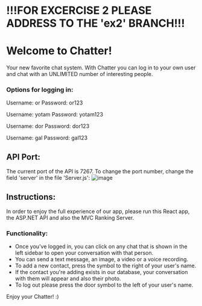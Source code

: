 # !!!FOR EXCERCISE 2 PLEASE ADDRESS TO THE 'ex2' BRANCH!!!

# Welcome to Chatter!

Your new favorite chat system.
With Chatter you can log in to your own user and chat with an UNLIMITED number of interesting people.

### Options for logging in:

Username: or
Password: or123

Username: yotam
Password: yotam123

Username: dor
Password: dor123

Username: gal
Password: gal123

## API Port:
The current port of the API is 7267.
To change the port number, change the field 'server' in the file 'Server.js':
![image](https://user-images.githubusercontent.com/91034418/170118209-978e44b4-6e16-4177-975f-3a36d06ede76.png)

## Instructions:
In order to enjoy the full experience of our app, please run this React app, the ASP.NET API and also the MVC Ranking Server.

### Functionality:

- Once you've logged in, you can click on any chat that is shown in the left sidebar to open your conversation with that person.
- You can send a text message, an image, a video or a voice recording.
- To add a new contact, press the symbol to the right of your user's name.
- If the contact you're adding exists in our database, your conversation with them will appear and also their photo.
- To log out please press the door symbol to the left of your user's name.

Enjoy your Chatter! :)
